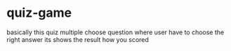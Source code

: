 # quiz-game
basically this quiz  multiple choose question where user have to choose the right answer its shows the result how you scored
